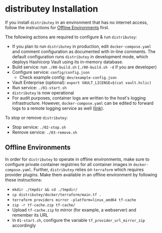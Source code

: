 # distributey Installation

If you install `distributey` in an environment that has no internet access, follow the instructions for [Offline Environments](#offline-environment) first.

The following actions are required to configure & run `distributey`:
- If you plan to run `distributey` in production, edit `docker-compose.yaml` and comment configuration as documented with in-line comments. The default configuration runs `distributey` in development mode, which deploys Hashicorp Vault using its in-memory database.
- Build service: run `./00-build.sh` (`./00-build.sh -d` if you are developer)
- Configure service: `config/config.json`
   - Check example config: `dev/example-config.json`
- Vault Enterprise (optional): `export VAULT_LICENSE=$(cat vault.hclic)`
- Run service: `./01-start.sh`
- `distributey` is now operational
- For audit purposes, container logs are written to the host's logging infrastructure. However, `docker-compose.yaml` can be edited to forward logs to a remote logging service as well ([link](https://docs.docker.com/config/containers/logging/syslog/)).

To stop or remove `distributey`:
- Stop service: `./02-stop.sh`
- Remove service: `./03-remove.sh`

## Offline Environments

In order for `distributey` to operate in offline environments, make sure to configure private container registries for all container images in `docker-compose.yaml`. Further, `distributey` relies on `terraform` which requires provider plugins. Make them available in an offline environment by following these instructions:

- `mkdir ./tmpdir && cd ./tmpdir/`
- `cp distributey/docker/terraform/main.tf .`
- `terraform providers mirror -platform=linux_amd64 tf-cache`
- `zip -r tf-cache.zip tf-cache/`
- Upload `tf-cache.zip` to mirror (for example, a webserver) and remember its URL
- In `01-start.sh`, configure the variable `tf_provider_url_mirror_zip` accordingly
